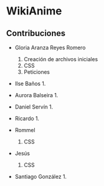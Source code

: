 # WikiAnime

## Contribuciones

- Gloria Aranza Reyes Romero
    1. Creación de archivos iniciales
    2. CSS
    3. Peticiones

- Ilse Baños
    1. 

- Aurora Balseira
    1. 

- Daniel Servín
    1. 

- Ricardo
    1. 
 
 - Rommel
    1. CSS

- Jesús
    1. CSS

- Santiago González
    1. 
